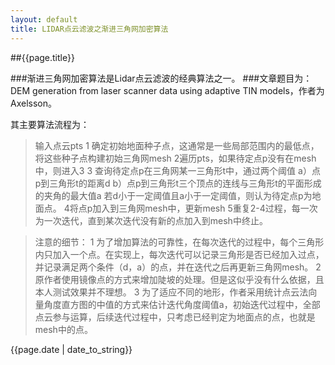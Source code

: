 ```yaml
---
layout: default
title: LIDAR点云滤波之渐进三角网加密算法
---
```


##{{page.title}}

###渐进三角网加密算法是Lidar点云滤波的经典算法之一。
###文章题目为：DEM generation from laser scanner data using adaptive TIN models，作者为Axelsson。

其主要算法流程为：
>输入点云pts
1 确定初始地面种子点，这通常是一些局部范围内的最低点，将这些种子点构建初始三角网mesh
2遍历pts，如果待定点p没有在mesh中，则进入3
3 查询待定点p在三角网某一三角形t中，通过两个阈值
a）点p到三角形t的距离d
b）点p到三角形t三个顶点的连线与三角形t的平面形成的夹角的最大值a
若d小于一定阈值且a小于一定阈值，则认为待定点p为地面点。
4将点p加入到三角网mesh中，更新mesh
5重复2-4过程，每一次为一次迭代，直到某次迭代没有新的点加入到mesh中终止。

>注意的细节：
1 为了增加算法的可靠性，在每次迭代的过程中，每个三角形内只加入一个点。在实现上，每次迭代可以记录三角形是否已经加入过点，并记录满足两个条件（d，a）的点，并在迭代之后再更新三角网mesh。
2 原作者使用镜像点的方式来增加陡坡的处理。但是这似乎没有什么依据，且本人测试效果并不理想。
3 为了适应不同的地形，作者采用统计点云法向量角度直方图的中值的方式来估计迭代角度阈值a，初始迭代过程中，全部点云参与运算，后续迭代过程中，只考虑已经判定为地面点的点，也就是mesh中的点。


<p>{{page.date | date_to_string}}</p>





